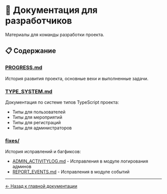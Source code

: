 # 🔧 Документация для разработчиков

Материалы для команды разработки проекта.

## 📋 Содержание

### [PROGRESS.md](./PROGRESS.md)

История развития проекта, основные вехи и выполненные задачи.

### [TYPE_SYSTEM.md](./TYPE_SYSTEM.md)

Документация по системе типов TypeScript проекта:

- Типы для пользователей
- Типы для мероприятий
- Типы для регистраций
- Типы для администраторов

### [fixes/](./fixes/)

История исправлений и багфиксов:

- [ADMIN_ACTIVITYLOG.md](./fixes/ADMIN_ACTIVITYLOG.md) - Исправления в модуле логирования админов
- [REPORT_EVENTS.md](./fixes/REPORT_EVENTS.md) - Исправления в модуле событий

---

[← Назад к главной документации](../README.md)
